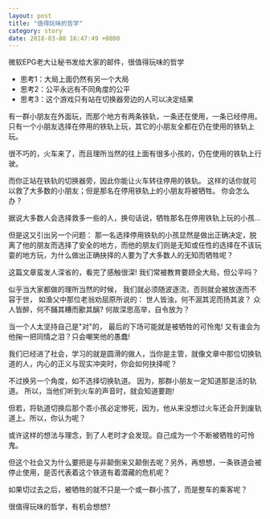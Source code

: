 ```yaml
---
layout: post
title: "值得玩味的哲学"
category: story
date: 2018-03-08 16:47:49 +0800
---
```

微软EPG老大让秘书发给大家的邮件，很值得玩味的哲学

* 思考1：大局上面仍然有另一个大局
* 思考2：公平永远有不同角度的公平
* 思考3：这个游戏只有站在切换器旁边的人可以决定结果

有一群小朋友在外面玩，而那个地方有两条铁轨，一条还在使用，一条已经停用。只有一个小朋友选择在停用的铁轨上玩，其它的小朋友全都在仍在使用的铁轨上玩。

很不巧的，火车来了，而且理所当然的往上面有很多小孩的，仍在使用的铁轨上行驶。

而你正站在铁轨的切换器旁，因此你能让火车转往停用的铁轨。
这样的话你就可以救了大多数的小朋友；但是那名在停用铁轨上的小朋友将被牺牲。
你会怎么办？

据说大多数人会选择救多一些的人，换句话说，牺牲那名在停用铁轨上玩的小孩...

但是这又引出另一个问题：
那一名选择停用铁轨的小孩显然是做出正确决定，脱离了他的朋友而选择了安全的地方，而他的朋友们则是无知或任性的选择在不该玩耍的地方玩，为什么做出正确抉择的人要为了大多数人的无知而牺牲呢？

这篇文章蛮发人深省的，看完了感触很深!
我们常被教育要顾全大局，但公平吗？

似乎当大家都做的理所当然的时候，
我们就必须随波逐流，否则就会被放逐而不容于世，
如渔父中那位老翁劝屈原所说的：
世人皆浊，何不淈其泥而扬其波？
众人皆醉，何不餔其糟而歠其醨?
何故深思高举，自令放为？

当一个人太坚持自己是"对"的，
最后的下场可能就是被牺牲的可怜鬼!
又有谁会为他掬一把同情之泪？只会嘲笑他的愚蠢!

我们已经进了社会，学习的就是圆滑的做人，当你是主管，就像文章中那位切换轨道的人，内心的正义与现实冲突时，你会如何抉择呢？

不过换另一个角度，如不选择切换轨道。
因为，那群小朋友一定知道那是活的轨道。
所以，当他们听到火车的声音时，就会知道要跑!

但若，将轨道切换后那个乖小孩必定惨死，因为，他从来没想过火车还会开到废轨道上。所以，你认为呢？

或许这样的想法与理念，到了人老时才会发现。自己成为一个不断被牺牲的可怜鬼。

但这个社会又为什么要把是与非颠倒来又颠倒去呢？另外，再想想，一条铁道会被停止使用，是否代表着这个铁道有着潜藏的危机呢？

如果切过去之后，被牺牲的就不只是一个或一群小孩了，而是整车的乘客呢？

很值得玩味的哲学，有机会想想?
